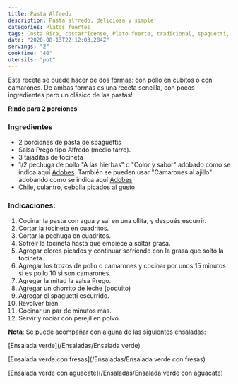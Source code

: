 ```yaml
---
title: Pasta Alfredo
description: Pasta alfredo, deliciosa y simple!
categories: Platos fuertes
tags: Costa Rica, costarricense, Plato fuerte, tradicional, spaguetti, alfredo, salsa, pollo, camarones
date: "2020-08-13T22:12:03.284Z"
servings: "2"
cooktime: "40"
utensils: "pot"
---
```


Esta receta se puede hacer de dos formas: con pollo en cubitos o con camarones. De ambas formas es una receta sencilla, con pocos ingredientes pero un clásico de las pastas!

**Rinde para 2 porciones**

### Ingredientes

- 2 porciones de pasta de spaguettis
- Salsa Prego tipo Alfredo (medio tarro).
- 3 tajaditas de tocineta
- 1/2 pechuga de pollo "A las hierbas" o "Color y sabor" adobado como se indica aquí [Adobes](/Adobes/#pollo-sabor). También se pueden usar "Camarones al ajillo" adobando como se indica aquí [Adobes](/Adobes/#camarones)
- Chile, culantro, cebolla picados al gusto

### Indicaciones:

1. Cocinar la pasta con agua y sal en una ollita, y después escurrir.
2. Cortar la tocineta en cuadritos.
3. Cortar la pechuga en cuadritos.
4. Sofreír la tocineta hasta que empiece a soltar grasa.
5. Agregar olores picados y continuar sofriendo con la grasa que soltó la tocineta.
6. Agregar los trozos de pollo o camarones y cocinar por unos 15 minutos si es pollo 10 si son camarones.
7. Agregar la mitad la salsa Prego.
8. Agregar un chorrito de leche (poquito)
9. Agregar el spaguetti escurrido.
10. Revolver bien.
11. Cocinar un par de minutos más.
12. Servir y rociar con perejil en polvo.

**Nota**: Se puede acompañar con alguna de las siguientes ensaladas:

[Ensalada verde](/Ensaladas/Ensalada verde)

[Ensalada verde con fresas](/Ensaladas/Ensalada verde con fresas)

[Ensalada verde con aguacate](/Ensaladas/Ensalada verde con aguacate)
